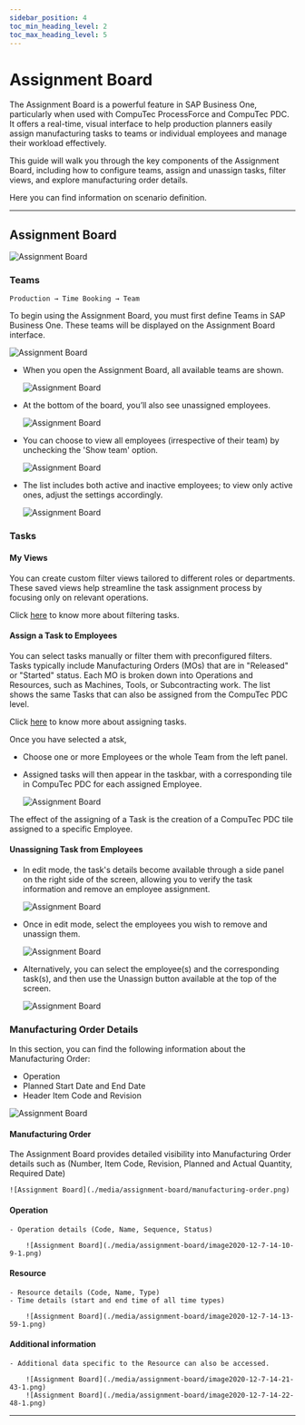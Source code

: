 ```yaml
---
sidebar_position: 4
toc_min_heading_level: 2
toc_max_heading_level: 5
---
```


# Assignment Board

The Assignment Board is a powerful feature in SAP Business One, particularly when used with CompuTec ProcessForce and CompuTec PDC. It offers a real-time, visual interface to help production planners easily assign manufacturing tasks to teams or individual employees and manage their workload effectively.

This guide will walk you through the key components of the Assignment Board, including how to configure teams, assign and unassign tasks, filter views, and explore manufacturing order details.

Here you can find information on scenario definition.

---

## Assignment Board

![Assignment Board](./media/assignment-board/image2020-11-18-10-34-36.png)

### Teams

``Production → Time Booking → Team``

To begin using the Assignment Board, you must first define Teams in SAP Business One. These teams will be displayed on the Assignment Board interface.

![Assignment Board](./media/assignment-board/image2020-11-18-10-35-29.png)

- When you open the Assignment Board, all available teams are shown.

    ![Assignment Board](./media/assignment-board/image2021-3-31-11-4-39.png)

- At the bottom of the board, you’ll also see unassigned employees.

    ![Assignment Board](./media/assignment-board/image2021-3-31-11-10-23.png)

- You can choose to view all employees (irrespective of their team) by unchecking the 'Show team' option.

    ![Assignment Board](./media/assignment-board/image2021-3-31-11-5-46.png)

- The list includes both active and inactive employees; to view only active ones, adjust the settings accordingly.

    ![Assignment Board](./media/assignment-board/image2021-3-31-11-16-7.png)

### Tasks

#### My Views

You can create custom filter views tailored to different roles or departments. These saved views help streamline the task assignment process by focusing only on relevant operations.

Click [here](https://www.youtube.com/watch?v=jQF-vpgacSI) to know more about filtering tasks.

#### Assign a Task to Employees

You can select tasks manually or filter them with preconfigured filters. Tasks typically include Manufacturing Orders (MOs) that are in "Released" or "Started" status. Each MO is broken down into Operations and Resources, such as Machines, Tools, or Subcontracting work. The list shows the same Tasks that can also be assigned from the CompuTec PDC level.

Click [here](https://www.youtube.com/watch?v=35TLLMNabNE) to know more about assigning tasks.

Once you have selected a atsk,

- Choose one or more Employees or the whole Team from the left panel.
- Assigned tasks will then appear in the taskbar, with a corresponding tile in CompuTec PDC for each assigned Employee.

    ![Assignment Board](./media/assignment-board/image2020-11-24-12-12-45.png)

The effect of the assigning of a Task is the creation of a CompuTec PDC tile assigned to a specific Employee.

#### Unassigning Task from Employees

- In edit mode, the task's details become available through a side panel on the right side of the screen, allowing you to verify the task information and remove an employee assignment.

    ![Assignment Board](./media/assignment-board/image2020-11-24-12-20-25.png)

- Once in edit mode, select the employees you wish to remove and unassign them.

    ![Assignment Board](./media/assignment-board/image2020-12-7-13-17-29.png)

- Alternatively, you can select the employee(s) and the corresponding task(s), and then use the Unassign button available at the top of the screen.

    ![Assignment Board](./media/assignment-board/image2021-3-31-11-20-0.png)

### Manufacturing Order Details

In this section, you can find the following information about the Manufacturing Order:

- Operation
- Planned Start Date and End Date
- Header Item Code and Revision

![Assignment Board](./media/assignment-board/image2020-12-7-14-0-56.png)

#### Manufacturing Order

The Assignment Board provides detailed visibility into Manufacturing Order details such as (Number, Item Code, Revision, Planned and Actual Quantity, Required Date)

    ![Assignment Board](./media/assignment-board/manufacturing-order.png)

#### Operation

    - Operation details (Code, Name, Sequence, Status)

        ![Assignment Board](./media/assignment-board/image2020-12-7-14-10-9-1.png)

#### Resource

    - Resource details (Code, Name, Type)
    - Time details (start and end time of all time types)

        ![Assignment Board](./media/assignment-board/image2020-12-7-14-13-59-1.png)

#### Additional information

    - Additional data specific to the Resource can also be accessed.

        ![Assignment Board](./media/assignment-board/image2020-12-7-14-21-43-1.png)
        ![Assignment Board](./media/assignment-board/image2020-12-7-14-22-48-1.png)

---
